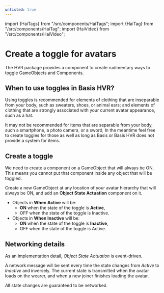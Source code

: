 ```yaml
---
unlisted: true
---
```

import {HaiTags} from "/src/components/HaiTags";
import {HaiTag} from "/src/components/HaiTag";
import {HaiVideo} from "/src/components/HaiVideo";

# Create a toggle for avatars

<HaiTags>
<HaiTag requiresBasis={true} />
</HaiTags>

The HVR package provides a component to create rudimentary ways to toggle GameObjects and Components.

## When to use toggles in Basis HVR?

Using toggles is recommended for elements of clothing that are inseparable from your body, such as sweaters,
shoes, or animal ears; and elements of clothing that are strongly associated with your current avatar appearance, such as a hat.

It may not be recommended for items that are separable from your body, such a smartphone, a photo camera, or a sword;
In the meantime feel free to create toggles for those as well as long as Basis or Basis HVR does not provide a system for items. 

## Create a toggle

We need to create a component on a GameObject that will always be ON. This means you cannot put that component inside
any object that will be toggled.

Create a new GameObject at any location of your avatar hierarchy that will always be ON,
and add an **Object State Actuation** component on it.

- Objects in **When Active** will be:
  - **ON** when the state of the toggle is **Active**,
  - OFF when the state of the toggle is Inactive.
- Objects in **When Inactive** will be:
  - **ON** when the state of the toggle is **Inactive**,
  - OFF when the state of the toggle is Active.

[//]: # (## Transition effects)

[//]: # ()
[//]: # (An *Object State Actuation* can be Inactive, Active, but also **Interpolating**.)

[//]: # ()
[//]: # (When a toggle is *Interpolating*, all objects will be ON at the same time. This is done so that materials)

[//]: # (could fade in or out.)

## Networking details

As an implementation detail, *Object State Actuation* is event-driven.

A network message will be sent every time the state changes from *Active* to *Inactive* and inversely.
The current state is transmitted when the avatar loads on the wearer, and when a new joiner finishes loading the avatar.

All state changes are guaranteed to be networked.
